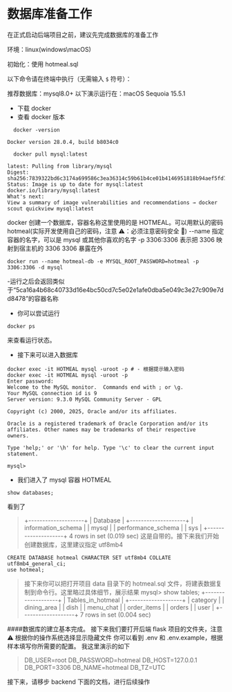 # 数据库准备工作

在正式启动后端项目之前，建议先完成数据库的准备工作

环境：linux(windows\macOS)

初始化：使用 hotmeal.sql

以下命令请在终端中执行（无需输入 `$` 符号）：

推荐数据库：mysql8.0+
以下演示运行在：macOS Sequoia 15.5.1

- 下载 docker
- 查看 docker 版本

```shell
  docker -version
```

```shell
Docker version 28.0.4, build b8034c0
```

```shell
  docker pull mysql:latest
```

```shell
latest: Pulling from library/mysql
Digest: sha256:7839322bd6c3174a699586c3ea36314c59b61b4ce01b4146951818b94aef5fd7
Status: Image is up to date for mysql:latest
docker.io/library/mysql:latest
What's next:
View a summary of image vulnerabilities and recommendations → docker scout quickview mysql:latest
```

docker 创建一个数据库，容器名称这里使用的是 HOTMEAL。可以用默认的密码 hotmeal(实际开发使用自己的密码，注意 ⚠️：必须注意密码安全 🔐)
--name 指定容器的名字，可以是 mysql 或其他你喜欢的名字
-p 3306:3306 表示把 3306 映射到宿主机的 3306 3306 暴露在外

```shell
docker run --name hotmeal-db -e MYSQL_ROOT_PASSWORD=hotmeal -p 3306:3306 -d mysql
```

-运行之后会返回类似于“5ca16a4b68c40733d16e4bc50cd7c5e02e1afe0dba5e049c3e27c909e7dd8478”的容器名称

- 你可以尝试运行

```shell
docker ps
```

来查看运行状态。

- 接下来可以进入数据库

```shell
docker exec -it HOTMEAL mysql -uroot -p # - 根据提示输入密码
docker exec -it HOTMEAL mysql -uroot -p
Enter password:
Welcome to the MySQL monitor.  Commands end with ; or \g.
Your MySQL connection id is 9
Server version: 9.3.0 MySQL Community Server - GPL

Copyright (c) 2000, 2025, Oracle and/or its affiliates.

Oracle is a registered trademark of Oracle Corporation and/or its
affiliates. Other names may be trademarks of their respective
owners.

Type 'help;' or '\h' for help. Type '\c' to clear the current input statement.

mysql>
```

- 我们进入了 mysql 容器 HOTMEAL

```
show databases;
```

看到了

> +--------------------+
> | Database |
> +--------------------+
> | information_schema |
> | mysql |
> | performance_schema |
> | sys |
> +--------------------+
> 4 rows in set (0.019 sec)
> 这是自带的。接下来我们开始创建数据库，这里建议指定 utf8mb4

```shell
CREATE DATABASE hotmeal CHARACTER SET utf8mb4 COLLATE utf8mb4_general_ci;
use hotmeal;
```

> 接下来你可以把打开项目 data 目录下的 hotmeal.sql 文件，将建表数据复制到命令行。这里略过具体细节，展示结果
> mysql> show tables;
> +-------------------+
> | Tables_in_hotmeal |
> +-------------------+
> | category |
> | dining_area |
> | dish |
> | menu_chat |
> | order_items |
> | orders |
> | user |
> +-------------------+
> 7 rows in set (0.004 sec)

####数据库的建立基本完成。
接下来我们要打开后端 flask 项目的文件夹，注意 ⚠️ 根据你的操作系统选择显示隐藏文件
你可以看到 .env 和 .env.example，根据样本填写你所需要的配置。
我这里演示的如下

> DB_USER=root
> DB_PASSWORD=hotmeal
> DB_HOST=127.0.0.1
> DB_PORT=3306
> DB_NAME=hotmeal
> DB_TZ=UTC

接下来，请移步 backend 下面的文档，进行后续操作
